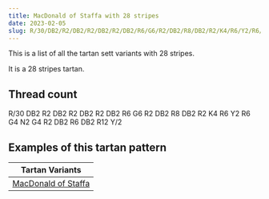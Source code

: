 ```yaml
---
title: MacDonald of Staffa with 28 stripes
date: 2023-02-05
slug: R/30/DB2/R2/DB2/R2/DB2/R2/DB2/R6/G6/R2/DB2/R8/DB2/R2/K4/R6/Y2/R6/G4/N2/G4/R2/DB2/R6/DB2/R12/Y/2
---
```

This is a list of all the tartan sett variants with 28 stripes.

It is a 28 stripes tartan.


## Thread count
R/30 DB2 R2 DB2 R2 DB2 R2 DB2 R6 G6 R2 DB2 R8 DB2 R2 K4 R6 Y2 R6 G4 N2 G4 R2 DB2 R6 DB2 R12 Y/2

## Examples of this tartan pattern

| Tartan Variants |
|---------------|
| [MacDonald of Staffa](/variants/r/30/db2/r2/db2/r2/db2/r2/db2/r6/g6/r2/db2/r8/db2/r2/k4/r6/y2/r6/g4/n2/g4/r2/db2/r6/db2/r12/y/2-db00004c-g004c00-k000000-nd0d0d0-rc80000-yffc800)||
